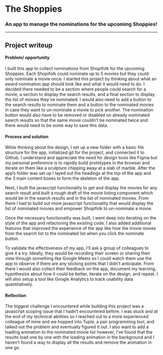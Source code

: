 # The Shoppies
### An app to manage the nominations for the upcoming Shoppies!
---------------
## Project writeup

#### Problem/ opportunity
I built this app to collect nominations from Shopifolk for the upcoming Shoppies. Each Shopifolk could nominate up to 5 movies but they could only nominate a movie once. I started this project by thinking about what an award nomination app should look like and what it would need to do. I decided there needed to be a section where people could search for a movie, a section to display the search results, and a final section to display the list of movies they’ve nominated. I would also need to add a button to the search results to nominate them and a button to the nominated movies in case they want to un-nominate a movie to pick another. The nomination button would also have to be removed or disabled on already nominated search results so that the same movie couldn’t be nominated twice and there would need to be some way to save this data.

#### Process and solution
While thinking about the design, I set up a new folder with a basic file structure for the app, initialized git for the project, and connected it to Github. I understand and appreciate the need for design tools like Figma but my personal preference is to rapidly build prototypes in the browser and iterate on them like a sculpture chipping away at a slab of marble. After the app’s folder was set up I layed out the headings at the top of the app and the 3 main content boxes to form the skeleton of the app.

Next, I built the javascript functionality to get and display the movies for any search result and built a rough draft of the movie listing component which would be in the search results and in the list of nominated movies. From there I had to build out more javascript functionality that would display the list of nominated movies and empower Shopifolk to un-nominate a movie.

Once the necessary functionality was built, I went deep into iterating on the style of the app and refactoring the existing code. I also added additional features that improved the experience of the app like how the movie moves from the search list to the nominated list when you click the nominate button.

To validate the effectiveness of my app, I’ll ask a group of colleagues to give it a try. Ideally, they would be recording their screen or sharing their view through something like Google Meets so I could watch them use the app to observe if there are any sticking points that I didn’t anticipate. From there I would also collect their feedback on the app, document my learning, hypothesize about how it could be better, iterate on the design, and repeat. I will also setup a tool like Google Analytics to track usability data quantitatively.

#### Reflection
The biggest challenge I encountered while building this project was a javascript scoping issue that I hadn’t encountered before. I was stuck and at the end of my technical abilities so I reached out to a more experienced colleague of mine and we hopped into Tuple, a pair programming tool, and talked out the problem and eventually figured it out. I also want to add a loading animation to the nominated movie list however, I’ve found that the results load one by one with the loading animation in the background and I haven’t found a way to display all the results and remove the animation in one go.
